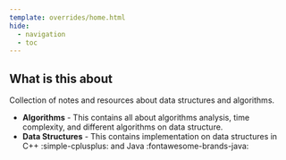 ```yaml
---
template: overrides/home.html
hide:
  - navigation
  - toc
---
```


## What is this about

Collection of notes and resources about data structures and algorithms.

- **Algorithms** - This contains all about algorithms analysis, time complexity,
    and different algorithms on data structure.
- **Data Structures** - This contains implementation on data structures in C++ :simple-cplusplus: and Java :fontawesome-brands-java:
